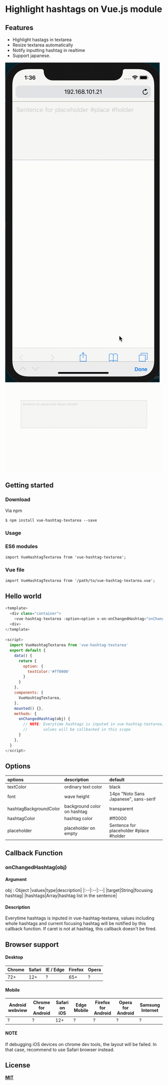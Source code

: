 # Highlight hashtags on Vue.js module

## Features
* Highlight hastags in textarea
* Resize textarea automatically
* Notify inputting hashtag in realtime
* Support japanese.

![mobile](./mobile.gif)
![desktop](./desktop.gif)

## Getting started
### Download
Via npm

```
$ npm install vue-hashtag-textarea --save
```

### Usage
### ES6 modules
```
import VueHashtagTextarea from 'vue-hashtag-textarea';
```

### Vue file
```
import VueHashtagTextarea from '/path/to/vue-hashtag-textarea.vue';
```

## Hello world
```js
<template>
  <div class="container">
    <vue-hashtag-textarea :option=option v-on:onChangedHashtag="onChangedHashtag" />
  <div>  
</template>

<script>
  import VueHashtagTextarea from 'vue-hashtag-textarea'
  export default {
    data() {
      return {
        option: {
          textColor:'#ff0000'
        }
      }
    },
    components: {
      VueHashtagTextarea,
    },
    mounted() {},
    methods: {
      onChangedHashtag(obj) {
        // NOTE: Everytime hashtags is inputed in vue-hashtag-textarea,
        //       values will be callbacked in this scope
      }
    },
  }
</script>
```

## Options
|options|description|default|
|:--|:--|:--|
|textColor|ordinary text color|black|
|font|wave height|14px "Noto Sans Japanese", sans-serif|
|hashtagBackgroundColor|background color on hashtag|transparent|
|hashtagColor|hashtag color|#ff0000|
|placeholder|placeholder on empty|Sentence for placeholder #place #holder|

## Callback Function
### **onChangedHashtag(obj)**
#### Argument
obj : Object
|values|type|description|
|:--|:--|:--|
|target|String|focusing hashtag|
|hashtags|Array|hashtag list in the sentence|

#### Description
Everytime hashtags is inputed in vue-hashtag-textarea,
values including whole hashtags and current focusing hashtag will be notified by this callback function. If caret is not at hashtag, this callback doesn't be fired.

## Browser support

#### Desktop
| Chrome | Safari | IE / Edge | Firefox | Opera |
| --- | --- | --- | --- | --- |
| 72+ | 12+ | ? | 65+ | ? |

#### Mobile
| Android webview | Chrome for Android | Safari on iOS | Edge Mobile | Firefox for Android | Opera for Android | Samsung Internet |
| --- | --- | --- | --- | --- | --- | --- |
| ? | ? | 12+ | ? | ? | ? | ? |


#### NOTE
If debugging iOS devices on chrome dev tools, the layout will be failed. In that case, recommend to use Safari browser instead.


## License
**[MIT](https://github.com/mitsuyacider/vue-hashtag-textarea/blob/master/LICENSE.txt)**